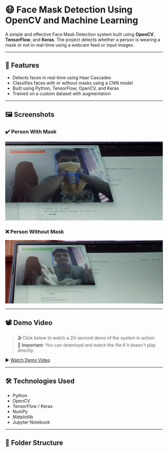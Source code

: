 # 😷 Face Mask Detection Using OpenCV and Machine Learning

A simple and effective Face Mask Detection system built using **OpenCV**, **TensorFlow**, and **Keras**. The project detects whether a person is wearing a mask or not in real-time using a webcam feed or input images.

---

## 📌 Features

- Detects faces in real-time using Haar Cascades
- Classifies faces with or without masks using a CNN model
- Built using Python, TensorFlow, OpenCV, and Keras
- Trained on a custom dataset with augmentation

---

## 🖼️ Screenshots

### ✔️ Person With Mask  
![With Mask](Mask.png)

### ❌ Person Without Mask  
![Without Mask](No-Mask.png)

---

## 📽️ Demo Video

> 🎬 Click below to watch a 20-second demo of the system in action:  
📌 **Important**: You can download and watch the file if it doesn't play directly.

▶️ [Watch Demo Video](demo.mp4.mp4)

---

## 🛠️ Technologies Used

- Python
- OpenCV
- TensorFlow / Keras
- NumPy
- Matplotlib
- Jupyter Notebook

---

## 📁 Folder Structure

